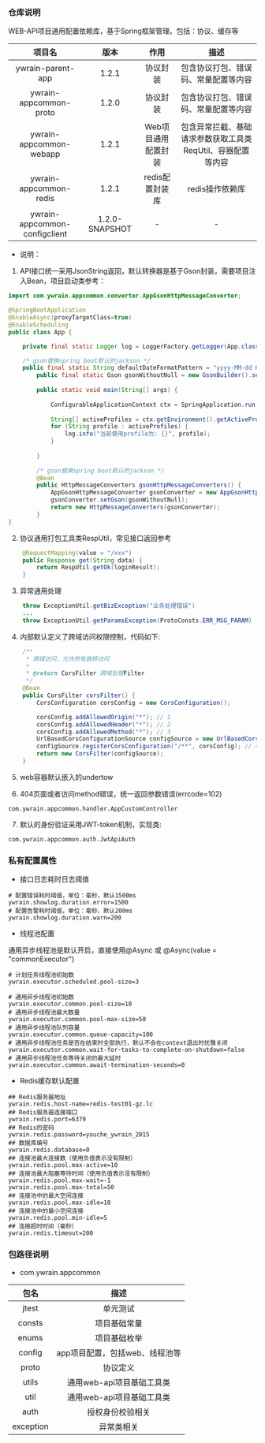 ### 仓库说明

WEB-API项目通用配置依赖库，基于Spring框架管理。包括：协议、缓存等

| 项目名 | 版本 | 作用 | 描述 |
| :--: | :--: | :--: | :--: |
| ywrain-parent-app | 1.2.1 | 协议封装 | 包含协议打包、错误码、常量配置等内容  |
| ywrain-appcommon-proto | 1.2.0 | 协议封装 | 包含协议打包、错误码、常量配置等内容  |
| ywrain-appcommon-webapp | 1.2.1 | Web项目通用配置封装 | 包含异常拦截、基础请求参数获取工具类ReqUtil、容器配置等内容|
| ywrain-appcommon-redis | 1.2.1 | redis配置封装库 | redis操作依赖库 |
| ywrain-appcommon-configclient | 1.2.0-SNAPSHOT | - | - |

- 说明：

1. API接口统一采用JsonString返回，默认转换器是基于Gson封装，需要项目注入Bean，项目启动类参考：

```java
import com.ywrain.appcommon.converter.AppGsonHttpMessageConverter;

@SpringBootApplication
@EnableAsync(proxyTargetClass=true)
@EnableScheduling
public class App {

    private final static Logger log = LoggerFactory.getLogger(App.class);

    /* gson替换spring boot默认的jackson */
    public final static String defaultDateFormatPattern = "yyyy-MM-dd HH:mm:ss";
        public final static Gson gsonWithoutNull = new GsonBuilder().setDateFormat(defaultDateFormatPattern).create();
    
        public static void main(String[] args) {
    
            ConfigurableApplicationContext ctx = SpringApplication.run(App.class, args);
    
            String[] activeProfiles = ctx.getEnvironment().getActiveProfiles();
            for (String profile : activeProfiles) {
                log.info("当前使用profile为: {}", profile);
            }
    
        }
    
        /* gson替换spring boot默认的jackson */
        @Bean
        public HttpMessageConverters gsonHttpMessageConverters() {
            AppGsonHttpMessageConverter gsonConverter = new AppGsonHttpMessageConverter();
            gsonConverter.setGson(gsonWithoutNull);
            return new HttpMessageConverters(gsonConverter);
        }
}
```

2. 协议通用打包工具类RespUtil，常见接口返回参考

```java
    @RequestMapping(value = "/xxx")
    public Response get(String data) {
        return RespUtil.getOk(loginResult);
    }
```

3. 异常通用处理

```java
    throw ExceptionUtil.getBizException("业务处理错误")
    ...
    throw ExceptionUtil.getParamsException(ProtoConsts.ERR_MSG_PARAM)
```

4. 内部默认定义了跨域访问权限控制，代码如下:

```java
    /**
     * 跨域访问，允许所有跳转访问
     * 
     * @return CorsFilter 跨域处理Filter
     */
    @Bean
    public CorsFilter corsFilter() {
        CorsConfiguration corsConfig = new CorsConfiguration();

        corsConfig.addAllowedOrigin("*"); // 1
        corsConfig.addAllowedHeader("*"); // 2
        corsConfig.addAllowedMethod("*"); // 3
        UrlBasedCorsConfigurationSource configSource = new UrlBasedCorsConfigurationSource();
        configSource.registerCorsConfiguration("/**", corsConfig); // 4
        return new CorsFilter(configSource);
    }
```

5. web容器默认嵌入的undertow

6. 404页面或者访问method错误，统一返回参数错误(errcode=102)

`com.ywrain.appcommon.handler.AppCustomController`

7. 默认的身份验证采用JWT-token机制，实现类:

`com.ywrain.appcommon.auth.JwtApiAuth`

### 私有配置属性

- 接口日志耗时日志阈值

```
# 配置错误耗时阈值，单位：毫秒，默认1500ms
ywrain.showlog.duration.error=1500
# 配置告警耗时阈值，单位：毫秒，默认200ms
ywrain.showlog.duration.warn=200
```

- 线程池配置

通用异步线程池是默认开启，直接使用@Async 或 @Async(value = "commonExecutor")


```
# 计划任务线程池初始数
ywrain.executor.scheduled.pool-size=3

# 通用异步线程池初始数
ywrain.executor.common.pool-size=10
# 通用异步线程池最大数量
ywrain.executor.common.pool-max-size=50
# 通用异步线程池队列容量
ywrain.executor.common.queue-capacity=100
# 通用异步线程池任务是否在结束时全部执行，默认不会在context退出时优雅关闭
ywrain.executor.common.wait-for-tasks-to-complete-on-shutdown=false
# 通用异步线程池任务等待关闭的最大延时
ywrain.executor.common.await-termination-seconds=0
```

- Redis缓存默认配置

```
## Redis服务器地址
ywrain.redis.host-name=redis-test01-gz.lc
## Redis服务器连接端口
ywrain.redis.port=6379
## Redis的密码
ywrain.redis.password=youche_ywrain_2015
## 数据库编号
ywrain.redis.database=0
## 连接池最大连接数（使用负值表示没有限制）
ywrain.redis.pool.max-active=10
## 连接池最大阻塞等待时间（使用负值表示没有限制）
ywrain.redis.pool.max-wait=-1
ywrain.redis.pool.max-total=50
## 连接池中的最大空闲连接
ywrain.redis.pool.max-idle=10
## 连接池中的最小空闲连接
ywrain.redis.pool.min-idle=5
## 连接超时时间（毫秒）
ywrain.redis.timeout=200
```


### 包路径说明

- com.ywrain.appcommon

| 包名      | 描述                      |
| :----:    | :--:                      |
| jtest     | 单元测试                  |
| consts    | 项目基础常量              |
| enums     | 项目基础枚举              |
| config    | app项目配置，包括web、线程池等   |
| proto     | 协议定义                  |
| utils     | 通用web-api项目基础工具类 |
| util      | 通用web-api项目基础工具类 |
| auth      | 授权身份校验相关          |
| exception | 异常类相关                |


